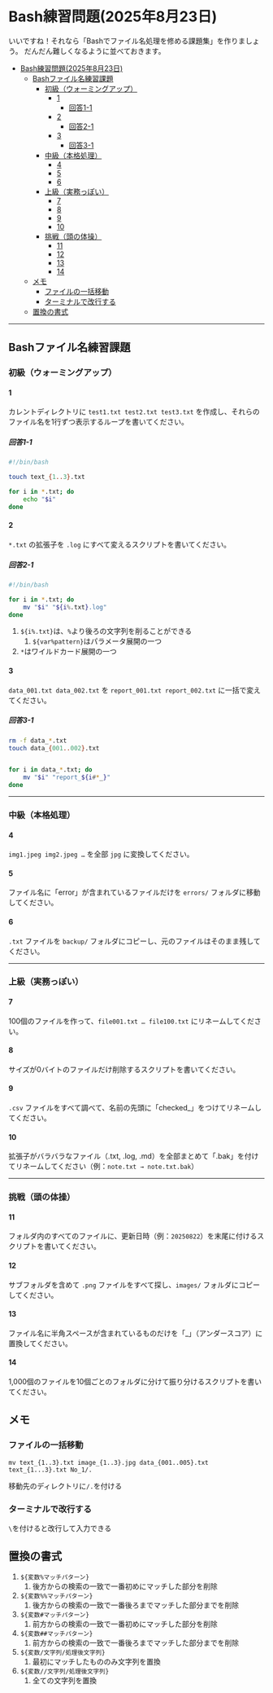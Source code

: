 # Bash練習問題(2025年8月23日)

いいですね！それなら「Bashでファイル名処理を修める課題集」を作りましょう。
だんだん難しくなるように並べておきます。

- [Bash練習問題(2025年8月23日)](#bash練習問題2025年8月23日)
  - [Bashファイル名練習課題](#bashファイル名練習課題)
    - [初級（ウォーミングアップ）](#初級ウォーミングアップ)
      - [1](#1)
        - [回答1-1](#回答1-1)
      - [2](#2)
        - [回答2-1](#回答2-1)
      - [3](#3)
        - [回答3-1](#回答3-1)
    - [中級（本格処理）](#中級本格処理)
      - [4](#4)
      - [5](#5)
      - [6](#6)
    - [上級（実務っぽい）](#上級実務っぽい)
      - [7](#7)
      - [8](#8)
      - [9](#9)
      - [10](#10)
    - [挑戦（頭の体操）](#挑戦頭の体操)
      - [11](#11)
      - [12](#12)
      - [13](#13)
      - [14](#14)
  - [メモ](#メモ)
    - [ファイルの一括移動](#ファイルの一括移動)
    - [ターミナルで改行する](#ターミナルで改行する)
  - [置換の書式](#置換の書式)

---

## Bashファイル名練習課題

### 初級（ウォーミングアップ）

#### 1

カレントディレクトリに `test1.txt test2.txt test3.txt` を作成し、それらのファイル名を1行ずつ表示するループを書いてください。

##### 回答1-1

```bash
#!/bin/bash

touch text_{1..3}.txt

for i in *.txt; do
    echo "$i"
done
```

#### 2

`*.txt` の拡張子を `.log` にすべて変えるスクリプトを書いてください。

##### 回答2-1

```bash
#!/bin/bash

for i in *.txt; do
    mv "$i" "${i%.txt}.log"
done
```

1. `${i%.txt}`は、`%`より後ろの文字列を削ることができる
   1. `${var%pattern}`はパラメータ展開の一つ
2. `*`はワイルドカード展開の一つ

#### 3

`data_001.txt data_002.txt` を `report_001.txt report_002.txt` に一括で変えてください。

##### 回答3-1

```bash
rm -f data_*.txt
touch data_{001..002}.txt


for i in data_*.txt; do
    mv "$i" "report_${i#*_}"
done
```

---

### 中級（本格処理）

#### 4

`img1.jpeg img2.jpeg …` を全部 `jpg` に変換してください。

#### 5

ファイル名に「error」が含まれているファイルだけを `errors/` フォルダに移動してください。

#### 6

`.txt` ファイルを `backup/` フォルダにコピーし、元のファイルはそのまま残してください。

---

### 上級（実務っぽい）

#### 7

100個のファイルを作って、`file001.txt … file100.txt` にリネームしてください。

#### 8

サイズが0バイトのファイルだけ削除するスクリプトを書いてください。

#### 9

`.csv` ファイルをすべて調べて、名前の先頭に「checked\_」をつけてリネームしてください。

#### 10

拡張子がバラバラなファイル（.txt, .log, .md）を全部まとめて「.bak」を付けてリネームしてください（例：`note.txt → note.txt.bak`）

---

### 挑戦（頭の体操）

#### 11

フォルダ内のすべてのファイルに、更新日時（例：`20250822`）を末尾に付けるスクリプトを書いてください。

#### 12

サブフォルダを含めて `.png` ファイルをすべて探し、`images/` フォルダにコピーしてください。

#### 13

ファイル名に半角スペースが含まれているものだけを「\_」（アンダースコア）に置換してください。

#### 14

1,000個のファイルを10個ごとのフォルダに分けて振り分けるスクリプトを書いてください。

## メモ

### ファイルの一括移動

`mv text_{1..3}.txt image_{1..3}.jpg data_{001..005}.txt text_{1...3}.txt No_1/.`

移動先のディレクトリに`/.`を付ける

### ターミナルで改行する

`\`を付けると改行して入力できる

## 置換の書式

1. `${変数%マッチパターン}`
   1. 後方からの検索の一致で一番初めにマッチした部分を削除
2. `${変数%%マッチパターン}`
   1. 後方からの検索の一致で一番後ろまでマッチした部分までを削除
3. `${変数#マッチパターン}`
   1. 前方からの検索の一致で一番初めにマッチした部分を削除
4. `${変数##マッチパターン}`
   1. 前方からの検索の一致で一番後ろまでマッチした部分までを削除
5. `${変数/文字列/処理後文字列}`
   1. 最初にマッチしたもののみ文字列を置換
6. `${変数//文字列/処理後文字列}`
   1. 全ての文字列を置換

